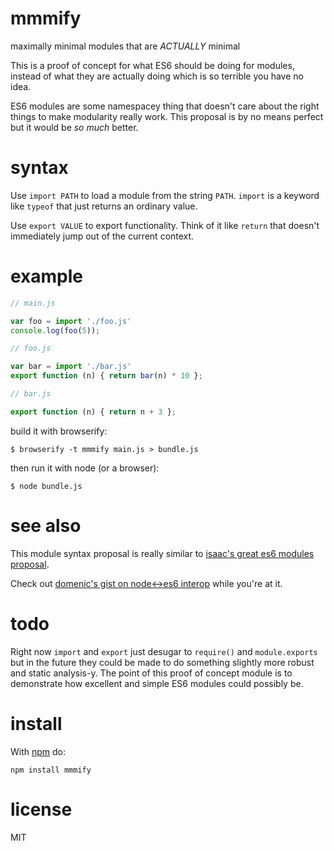 # mmmify

maximally minimal modules that are *ACTUALLY* minimal

This is a proof of concept for what ES6 should be doing for modules, instead of
what they are actually doing which is so terrible you have no idea.

ES6 modules are some namespacey thing that doesn't care about the right things
to make modularity really work. This proposal is by no means perfect but it
would be *so much* better.

# syntax

Use `import PATH` to load a module from the string `PATH`. `import` is a keyword
like `typeof` that just returns an ordinary value.

Use `export VALUE` to export functionality. Think of it like `return` that
doesn't immediately jump out of the current context.

# example

``` js
// main.js

var foo = import './foo.js'
console.log(foo(5));
```

``` js
// foo.js

var bar = import './bar.js'
export function (n) { return bar(n) * 10 };
```

``` js
// bar.js

export function (n) { return n + 3 };
```

build it with browserify:

```
$ browserify -t mmmify main.js > bundle.js
```

then run it with node (or a browser):

```
$ node bundle.js

```

# see also

This module syntax proposal is really similar to
[isaac's great es6 modules
proposal](http://blog.izs.me/post/25906678790/on-es-6-modules).

Check out [domenic's gist on node<->es6
interop](https://gist.github.com/domenic/4748675) while you're at it.

# todo

Right now `import` and `export` just desugar to `require()` and `module.exports`
but in the future they could be made to do something slightly more robust and
static analysis-y. The point of this proof of concept module is to demonstrate
how excellent and simple ES6 modules could possibly be.

# install

With [npm](https://npmjs.org) do:

```
npm install mmmify
```

# license

MIT
